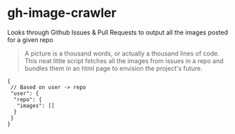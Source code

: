 # gh-image-crawler
 Looks through Github Issues & Pull Requests to output all the images posted for a given repo
> A picture is a thousand words, or actually a thousand lines of code. This neat little script fetches all the images from issues in a repo and bundles them in an html page to envision the project's future.

```jsonc
{
 // Based on user -> repo
 "user": {
  "repo": {
   "images": []
  }
 }
}
```
